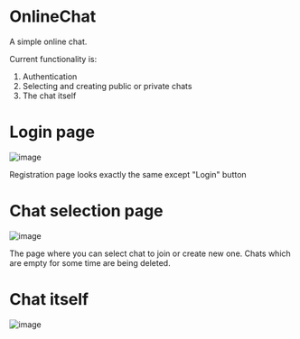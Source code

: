 # OnlineChat
A simple online chat.  

Current functionality is:
1) Authentication
2) Selecting and creating public or private chats
3) The chat itself

# Login page
![image](https://user-images.githubusercontent.com/89996510/212630051-c4b92e91-995b-4395-a72d-a5a82d12c525.png)

Registration page looks exactly the same except "Login" button

# Chat selection page

![image](https://user-images.githubusercontent.com/89996510/212630215-17835f22-1763-41bb-9180-17abd24f24a0.png)

The page where you can select chat to join or create new one. Chats which are empty for some time are being deleted.

# Chat itself

![image](https://user-images.githubusercontent.com/89996510/212630387-ba35a09a-66cc-4e5a-86ce-9a8e9fe67f23.png)
